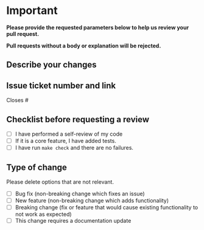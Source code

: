 # Important

**Please provide the requested parameters below to help us review your pull request.**

**Pull requests without a body or explanation will be rejected.**

## Describe your changes

## Issue ticket number and link

Closes #

## Checklist before requesting a review

- [ ] I have performed a self-review of my code
- [ ] If it is a core feature, I have added tests.
- [ ] I have run `make check` and there are no failures.

## Type of change

Please delete options that are not relevant.

- [ ] Bug fix (non-breaking change which fixes an issue)
- [ ] New feature (non-breaking change which adds functionality)
- [ ] Breaking change (fix or feature that would cause existing functionality to not work as expected)
- [ ] This change requires a documentation update
